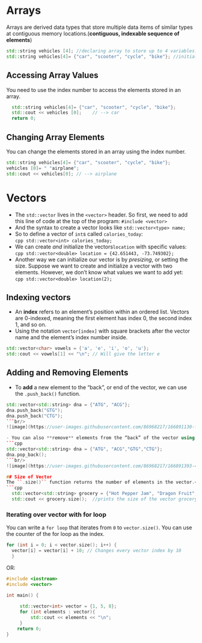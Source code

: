# Arrays
Arrays are derived data types that store multiple data items of similar types at contiguous memory locations.(**contiguous, indexable sequence of elements**)
```cpp
std::string vehicles [4]; //declaring array to store up to 4 variables.
std::string vehicles[4]= {"car", "scooter", "cycle", "bike"}; //initializing the array
```
## Accessing Array Values
You need to use the index number to access the elements stored in an array. 
```cpp
  std::string vehicles[4]= {"car", "scooter", "cycle", "bike"};
  std::cout << vehicles [0];    // --> car   
  return 0;
```
## Changing Array Elements
You can change the elements stored in an array using the index number. 
```cpp
std::string vehicles[4]= {"car", "scooter", "cycle", "bike"};
vehicles [0]= " "airplane";
std::cout << vehicles[0]; // --> airplane  
```
# Vectors
- The ``std::vector`` lives in the ``<vector>`` header. So first, we need to add this line of code at the top of the program: ``#include <vector>``
- And the syntax to create a vector looks like ``std::vector<type> name;``
- So to define a vector of ``int``s called ``calories_today``: <br/>
``cpp
std::vector<int> calories_today;
``
- We can create *and* initialize the vectors``location`` with specific values:<br/>
``cpp
std::vector<double> location = {42.651443, -73.749302};
``
- Another way we can initialize our vector is by *presizing*, or setting the size. Suppose we want to create and initialize a vector with two elements. However, we don’t know what values we want to add yet:<br/>
``cpp
std::vector<double> location(2);
``
## Indexing vectors
- An **index** refers to an element’s position within an ordered list. Vectors are 0-indexed, meaning the first element has index 0, the second index 1, and so on.
- Using the notation ``vector[index]`` with square brackets after the vector name and the element’s index number inside.<br/>
```cpp
std::vector<char> vowels = {'a', 'e', 'i', 'o', 'u'};
std::cout << vowels[1] << "\n"; // Will give the letter e
```

## Adding and Removing Elements
- To **add** a new element to the “back”, or end of the vector, we can use the ``.push_back()`` function.<br/>
```cpp
std::vector<std::string> dna = {"ATG", "ACG"};
dna.push_back("GTG");
dna.push_back("CTG");
```br/>
![image](https://user-images.githubusercontent.com/86968217/166891130-f30e3e3f-4a6f-45b9-9998-b9dd5f8d94ba.png)

- You can also **remove** elements from the “back” of the vector using **.pop_back()**.<br/>
```cpp
std::vector<std::string> dna = {"ATG", "ACG","GTG","CTG"};
dna.pop_back();
```br/>
![image](https://user-images.githubusercontent.com/86968217/166891393-47c71c4c-416d-414a-a54c-a784cb11e821.png)

## Size of Vector
The ``.size()`` function returns the number of elements in the vector.<br/>
```cpp
  std::vector<std::string> grocery = {"Hot Pepper Jam", "Dragon Fruit", "Brussel Sprouts"};
  std::cout << grocery.size();  //prints the size of the vector grocery
```

### Iterating over vector with for loop
You can write a ``for loop`` that iterates from ``0`` to ``vector.size()``. You can use the counter of the for loop as the index.<br/>
```cpp
for (int i = 0; i < vector.size(); i++) {
  vector[i] = vector[i] + 10; // Changes every vector index by 10
  }
```
OR:
```cpp
#include <iostream>
#include <vector>

int main() {
    
     std::vector<int> vector = {1, 5, 8};
     for (int elements : vector){
         std::cout << elements << "\n";
     }
    return 0;
}
```
